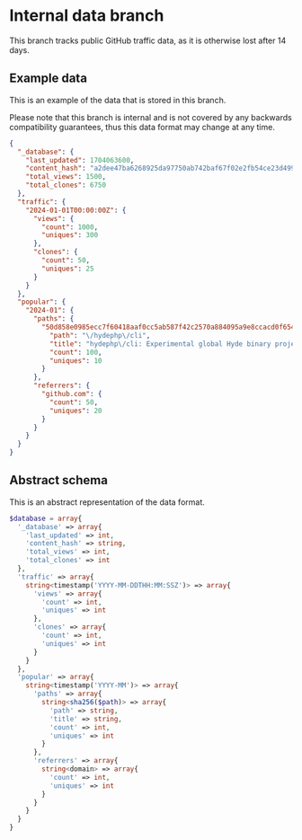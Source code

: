 # Internal data branch

This branch tracks public GitHub traffic data, as it is otherwise lost after 14 days.

## Example data

This is an example of the data that is stored in this branch.

Please note that this branch is internal and is not covered by any backwards compatibility guarantees, thus this data format may change at any time.

```json
{
  "_database": {
    "last_updated": 1704063600,
    "content_hash": "a2dee47ba6268925da97750ab742baf67f02e2fb54ce23d499fb66a5b0222903",
    "total_views": 1500,
    "total_clones": 6750
  },
  "traffic": {
    "2024-01-01T00:00:00Z": {
      "views": {
        "count": 1000,
        "uniques": 300
      },
      "clones": {
        "count": 50,
        "uniques": 25
      }
    }
  },
  "popular": {
    "2024-01": {
      "paths": {
        "50d858e0985ecc7f60418aaf0cc5ab587f42c2570a884095a9e8ccacd0f6545c": {
          "path": "\/hydephp\/cli",
          "title": "hydephp\/cli: Experimental global Hyde binary project",
          "count": 100,
          "uniques": 10
        }
      },
      "referrers": {
        "github.com": {
          "count": 50,
          "uniques": 20
        }
      }
    }
  }
}
```

## Abstract schema

This is an abstract representation of the data format.

```php
$database = array{
  '_database' => array{
    'last_updated' => int,
    'content_hash' => string,
    'total_views' => int,
    'total_clones' => int
  },
  'traffic' => array{
    string<timestamp('YYYY-MM-DDTHH:MM:SSZ')> => array{
      'views' => array{
        'count' => int,
        'uniques' => int
      },
      'clones' => array{
        'count' => int,
        'uniques' => int
      }
    }
  },
  'popular' => array{
    string<timestamp('YYYY-MM')> => array{
      'paths' => array{
        string<sha256($path)> => array{
          'path' => string,
          'title' => string,
          'count' => int,
          'uniques' => int
        }
      },
      'referrers' => array{
        string<domain> => array{
          'count' => int,
          'uniques' => int
        }
      }
    }
  }
}
```
